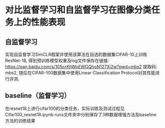 # 对比监督学习和自监督学习在图像分类任务上的性能表现
## 自监督学习
实现自监督学习SimCLR框架并使用该算法在自选的数据集CIFAR-10上训练ResNet-18, 
得到预训练模型权重及log文件保存在链接: https://pan.baidu.com/s/105crKhWoEWGQhoN127Xj2w?pwd=mbs2 提取码: mbs2,
随后在CIFAR-100数据集中使用Linear Classification Protocol对其性能进行评测.

## baseline（监督学习）
在resnet18上进行cifar100的分类任务，实际训练及测试过程见Cifar100_resnet18.ipynb
runs文件夹中分别保存了3种数据增强方法及baseline方法的训练结果